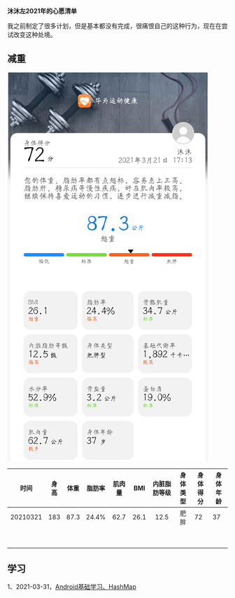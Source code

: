 **沐沐左2021年的心愿清单**

我之前制定了很多计划，但是基本都没有完成，很痛恨自己的这种行为，现在在尝试改变这种处境。

##  减重

![](vx_images/5144920218788.png)

|   时间    | 身高 | 体重 | 脂肪率 | 肌肉量 | BMI  | 内脏脂肪等级 | 身体类型 | 身体得分 | 身体年龄 |
| :------: | :--: | :--: | :----: | :----: | :--: | :---------: | :------: | -------- | -------- |
| 20210321 | 183  | 87.3 | 24.4%  |  62.7  | 26.1 |    12.5     |   肥胖   | 72       | 37       |
|          |      |      |        |        |      |             |          |          |          |
|          |      |      |        |        |      |             |          |          |          |
|          |      |      |        |        |      |             |          |          |          |
|          |      |      |        |        |      |             |          |          |          |
|          |      |      |        |        |      |             |          |          |          |
|          |      |      |        |        |      |             |          |          |          |
|          |      |      |        |        |      |             |          |          |          |
|          |      |      |        |        |      |             |          |          |          |
|          |      |      |        |        |      |             |          |          |          |


## 学习

 1、2021-03-31，[Android基础学习、HashMap](https://blog.csdn.net/m0_37168878/article/details/115344824)

